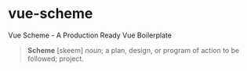 # vue-scheme
Vue Scheme - A Production Ready Vue Boilerplate

> **Scheme** [skeem] *noun*; a plan, design, or program of action to be followed; project.
